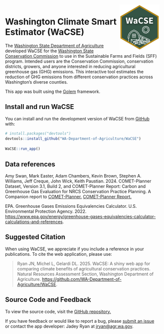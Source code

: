 
<!-- README.md is generated from README.Rmd. Please edit that file -->

<img src="inst/app/www/rmd/img/favicon.png" align="right" width="130"/>

# Washington Climate Smart Estimator (WaCSE)

The <a
href="https://agr.wa.gov/departments/land-and-water/natural-resources"
target="_blank">Washington State Department of Agriculture</a> developed
WaCSE for the
<a href="https://www.scc.wa.gov/sff" target="_blank">Washington State
Conservation Commission</a> to use in the Sustainable Farms and Fields
(SFF) program. Intended users are the Conservation Commission,
conservation districts, growers, and anyone interested in reducing
agricultural greenhouse gas (GHG) emissions. This interactive tool
estimates the reduction of GHG emissions from different conservation
practices across Washington’s diverse counties.

This app was built using the
<a href="https://github.com/ThinkR-open/golem" target="_blank">Golem</a>
framework.

## Install and run WaCSE

You can install and run the development version of WaCSE from
<a href="https://github.com/" target="_blank">GitHub</a> with:

``` r
# install.packages("devtools")
devtools::install_github("WA-Department-of-Agriculture/WaCSE")

WaCSE::run_app()
```

## Data references

Amy Swan, Mark Easter, Adam Chambers, Kevin Brown, Stephen A. Williams,
Jeff Creque, John Wick, Keith Paustian. 2024. COMET-Planner Dataset,
Version 3.1, Build 2, and COMET-Planner Report: Carbon and Greenhouse
Gas Evaluation for NRCS Conservation Practice Planning. A Companion
report to
<a href="http://www.comet-planner.com" target="_blank">COMET-Planner.</a>
<a href="https://storage.googleapis.com/comet-planner-public-assets/fiftyStates/pdfs/COMET-PlannerReport.pdf" target="_blank">COMET-Planner
Report.</a>

EPA. Greenhouse Gases Emissions Equivalencies Calculator. U.S.
Environmental Protection Agency. 2022.
<a href="https://www.epa.gov/energy/greenhouse-gases-equivalencies-calculator-calculations-and-references" target="_blank"><https://www.epa.gov/energy/greenhouse-gases-equivalencies-calculator-calculations-and-references>.</a>

## Suggested Citation

When using WaCSE, we appreciate if you include a reference in your
publications. To cite the web application, please use:

> Ryan JN, Michel L, Gelardi DL. 2025. WaCSE: A shiny web app for
> comparing climate benefits of agricultural conservation practices.
> Natural Resources Assessment Section, Washington Department of
> Agriculture.
> <a href="https://github.com/WA-Department-of-Agriculture/WaCSE" target="_blank"><https://github.com/WA-Department-of-Agriculture/WaCSE>.</a>

## Source Code and Feedback

To view the source code, visit the
<a href="https://github.com/WA-Department-of-Agriculture/WaCSE" target="_blank">GitHub
repository.</a>

If you have feedback or would like to report a bug, please
<a href="https://github.com/WA-Department-of-Agriculture/WaCSE/issues" target="_blank">
submit an issue</a> or contact the app developer: Jadey Ryan at
[jryan@agr.wa.gov](mailto:jryan@agr.wa.gov?subject=WaCSE).
